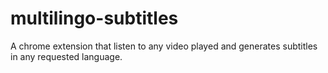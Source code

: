 # multilingo-subtitles
A chrome extension that listen to any video played and generates subtitles in any requested language. 
